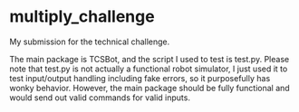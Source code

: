 # multiply_challenge

My submission for the technical challenge.

The main package is TCSBot, and the script I used to test is test.py. Please note that test.py is not actually a functional robot simulator, I just used it to test input/output handling including fake errors, so it purposefully has wonky behavior. However, the main package should be fully functional and would send out valid commands for valid inputs.
